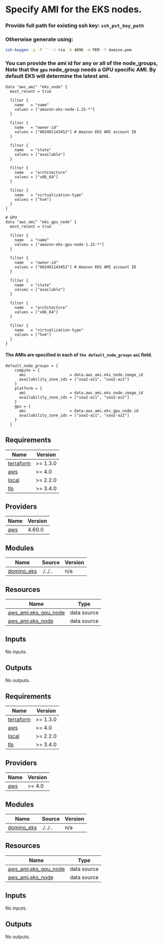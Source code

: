 # Specify AMI for the EKS nodes.

### Provide full path for existing ssh key:  `ssh_pvt_key_path`
### Otherwise generate using:

```bash
ssh-keygen -q -P '' -t rsa -b 4096 -m PEM -f domino.pem
```

### You can provide the ami id for any or all of the node_groups, Note that the `gpu` node_group needs a GPU specific AMI. By default EKS will determine the latest ami.

```hcl
data "aws_ami" "eks_node" {
  most_recent = true

  filter {
    name   = "name"
    values = ["amazon-eks-node-1.25-*"]
  }

  filter {
    name   = "owner-id"
    values = ["602401143452"] # Amazon EKS AMI account ID
  }

  filter {
    name   = "state"
    values = ["available"]
  }

  filter {
    name   = "architecture"
    values = ["x86_64"]
  }

  filter {
    name   = "virtualization-type"
    values = ["hvm"]
  }
}

# GPU
data "aws_ami" "eks_gpu_node" {
  most_recent = true

  filter {
    name   = "name"
    values = ["amazon-eks-gpu-node-1.25-*"]
  }

  filter {
    name   = "owner-id"
    values = ["602401143452"] # Amazon EKS AMI account ID
  }

  filter {
    name   = "state"
    values = ["available"]
  }

  filter {
    name   = "architecture"
    values = ["x86_64"]
  }

  filter {
    name   = "virtualization-type"
    values = ["hvm"]
  }
}
```

#### The AMIs are specified in each of `the default_node_groups` `ami` field.
```hcl
default_node_groups = {
    compute = {
      ami                   = data.aws_ami.eks_node.image_id
      availability_zone_ids = ["usw2-az1", "usw2-az2"]
    }
    platform = {
      ami                   = data.aws_ami.eks_node.image_id
      availability_zone_ids = ["usw2-az1", "usw2-az2"]
    }
    gpu = {
      ami                   = data.aws_ami.eks_gpu_node.id
      availability_zone_ids = ["usw2-az1", "usw2-az2"]
    }
  }
```

<!-- BEGIN_TF_DOCS -->
## Requirements

| Name | Version |
|------|---------|
| <a name="requirement_terraform"></a> [terraform](#requirement\_terraform) | >= 1.3.0 |
| <a name="requirement_aws"></a> [aws](#requirement\_aws) | >= 4.0 |
| <a name="requirement_local"></a> [local](#requirement\_local) | >= 2.2.0 |
| <a name="requirement_tls"></a> [tls](#requirement\_tls) | >= 3.4.0 |

## Providers

| Name | Version |
|------|---------|
| <a name="provider_aws"></a> [aws](#provider\_aws) | 4.60.0 |

## Modules

| Name | Source | Version |
|------|--------|---------|
| <a name="module_domino_eks"></a> [domino\_eks](#module\_domino\_eks) | ./../.. | n/a |

## Resources

| Name | Type |
|------|------|
| [aws_ami.eks_gpu_node](https://registry.terraform.io/providers/hashicorp/aws/latest/docs/data-sources/ami) | data source |
| [aws_ami.eks_node](https://registry.terraform.io/providers/hashicorp/aws/latest/docs/data-sources/ami) | data source |

## Inputs

No inputs.

## Outputs

No outputs.
<!-- END_TF_DOCS -->
<!-- BEGINNING OF PRE-COMMIT-TERRAFORM DOCS HOOK -->
## Requirements

| Name | Version |
|------|---------|
| <a name="requirement_terraform"></a> [terraform](#requirement\_terraform) | >= 1.3.0 |
| <a name="requirement_aws"></a> [aws](#requirement\_aws) | >= 4.0 |
| <a name="requirement_local"></a> [local](#requirement\_local) | >= 2.2.0 |
| <a name="requirement_tls"></a> [tls](#requirement\_tls) | >= 3.4.0 |

## Providers

| Name | Version |
|------|---------|
| <a name="provider_aws"></a> [aws](#provider\_aws) | >= 4.0 |

## Modules

| Name | Source | Version |
|------|--------|---------|
| <a name="module_domino_eks"></a> [domino\_eks](#module\_domino\_eks) | ./../.. | n/a |

## Resources

| Name | Type |
|------|------|
| [aws_ami.eks_gpu_node](https://registry.terraform.io/providers/hashicorp/aws/latest/docs/data-sources/ami) | data source |
| [aws_ami.eks_node](https://registry.terraform.io/providers/hashicorp/aws/latest/docs/data-sources/ami) | data source |

## Inputs

No inputs.

## Outputs

No outputs.
<!-- END OF PRE-COMMIT-TERRAFORM DOCS HOOK -->
